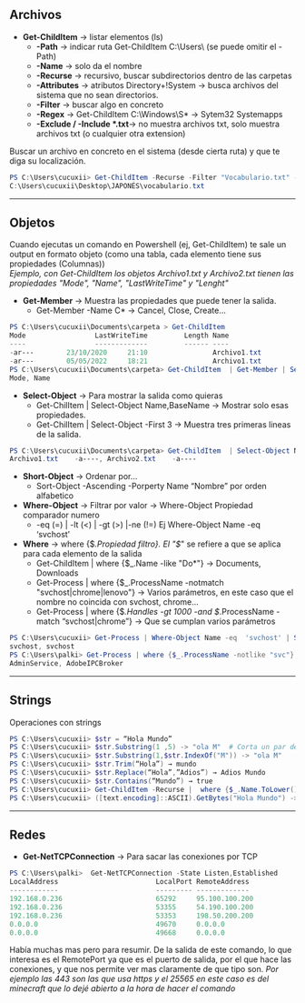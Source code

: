 
##  Archivos
 - **Get-ChildItem** → listar elementos (ls)
   *   **-Path** → indicar ruta   Get-ChildItem C:\Users\  (se puede omitir el -Path)
   *   **-Name** → solo da el nombre    
   *   **-Recurse** → recursivo, buscar subdirectorios dentro de las carpetas
   *   **-Attributes** → atributos   Directory+!System → busca archivos del sistema que no sean directorios.
   *   **-Filter** -> buscar algo en concreto
   *   **-Regex** → Get-ChildItem C:\Windows\S* → Sytem32 Systemapps
   *   **-Exclude / -Include \*.txt**→ no muestra archivos txt, solo muestra archivos txt (o cualquier otra extension)

Buscar un archivo en concreto en el sistema (desde cierta ruta) y que te diga su localización.
```powershell
PS C:\Users\cucuxii> Get-ChildItem -Recurse -Filter "Vocabulario.txt" -Name
C:\Users\cucuxii\Desktop\JAPONÉS\vocabulario.txt
```
---------------------------------------------------------------------------------------------------------------------------------------------------------------

##  Objetos
Cuando ejecutas un comando en Powershell (ej, Get-ChildItem) te sale un output en formato objeto  (como una tabla, cada elemento tiene sus propiedades (Columnas))  
*Ejemplo, con Get-ChildItem los objetos Archivo1.txt y Archivo2.txt tienen las propiedades "Mode", "Name", "LastWriteTime" y "Lenght"*   

 - **Get-Member** -> Muestra las propiedades que puede tener la salida. 
   * Get-Member -Name C* → Cancel, Close, Create...
```powershell
PS C:\Users\cucuxii\Documents\carpeta > Get-ChildItem
Mode                 LastWriteTime         Length Name
----                 -------------         ------ ----
-ar---        23/10/2020     21:10                Archivo1.txt
-ar---        05/05/2022     18:21                Archivo1.txt
PS C:\Users\cucuxii\Documents\carpeta> Get-ChildItem  | Get-Member | Select-Object Name 
Mode, Name  
```
 - **Select-Object** -> Para mostrar la salida como quieras
   * Get-ChilItem | Select-Object Name,BaseName -> Mostrar solo esas propiedades.
   * Get-ChilItem | Select-Object -First 3 → Muestra tres primeras lineas de la salida.
```powershell
PS C:\Users\cucuxii\Documents\carpeta> Get-ChildItem  | Select-Object Name, BaseName 
Archivo1.txt    -a----, Archivo2.txt    -a----
```
 - **Short-Object** -> Ordenar por...
   * Sort-Object -Ascending -Porperty Name  “Nombre” por orden alfabetico 
 - **Where-Object** -> Filtrar por valor →  Where-Object Propiedad comparador numero
   * -eq (=) | -lt (<) | -gt (>) |-ne (!=)  Ej Where-Object Name -eq  ‘svchost’ 
 - **Where** -> where {$_.Propiedad filtro}. El "$_" se refiere a que se aplica para cada elemento de la salida
   *  Get-ChildItem | where {$_.Name -like "Do*"} ->  Documents, Downloads       
   *  Get-Process | where {$_.ProcessName -notmatch "svchost|chrome|lenovo"}   -> Varios parámetros, en este caso que el nombre no coincida con svchost, chrome...
   *  Get-Process | where {$_.Handles -gt 1000 -and $_.ProcessName -match “svchost|chrome”} -> Que se cumplan varios parámetros

```powershell
PS C:\Users\cucuxii> Get-Process | Where-Object Name -eq  'svchost' | Select-Object -First 2 Name 
svchost, svchost
PS C:\Users\palki> Get-Process | where {$_.ProcessName -notlike "svc"} | Select-Object -First 2 Name 
AdminService, AdobeIPCBroker
```
--------------------------------------------------------------------

##  Strings
Operaciones con strings 
```powershell
PS C:\Users\cucuxii> $str = “Hola Mundo”		
PS C:\Users\cucuxii> $str.Substring(1 ,5) -> "ola M"  # Corta un par de caracteres 
PS C:\Users\cucuxii> $str.Substring(1,$str.IndexOf("M")) -> "ola M"
PS C:\Users\cucuxii> $str.Trim(“Hola”) → mundo
PS C:\Users\cucuxii> $str.Replace(“Hola”,”Adios”) → Adios Mundo
PS C:\Users\cucuxii> $str.Contains(“Mundo”) → true
PS C:\Users\cucuxii> Get-ChildItem -Recurse |  where {$_.Name.ToLower().Contains("archivo")} -> Archivo1.txt, Atchivo2.txt
PS C:\Users\cucuxii> ([text.encoding]::ASCII).GetBytes("Hola Mundo") -> 72,111,108,97,32,77,117,110,100,111
```
--------------------------------------------------------------------

##  Redes
 - **Get-NetTCPConnection** -> Para sacar las conexiones por TCP
```powershell
PS C:\Users\palki>  Get-NetTCPConnection -State Listen,Established
LocalAddress                        LocalPort RemoteAddress                       RemotePort State       AppliedSetting OwningProcess
------------                        --------- -------------                       ---------- -----       -------------- -------------
192.168.0.236                       65292     95.100.100.200                      443        Established Internet       12172
192.168.0.236                       53355     54.190.100.200                      443        Established Internet       3288
192.168.0.236                       53353     198.50.200.200                      25565      Established Internet       3288
0.0.0.0                             49670     0.0.0.0                             0          Listen                     308
0.0.0.0                             49668     0.0.0.0                             0          Listen                     6004
```
Había muchas mas pero para resumir. De la salida de este comando, lo que interesa es el RemotePort ya que es el puerto de salida,
por el que hace las conexiones, y que nos permite ver mas claramente de que tipo son. 
*Por ejemplo las 443 son las que usa https y el 25565 en este caso es del minecraft que lo dejé abierto a la hora de hacer el comando*
